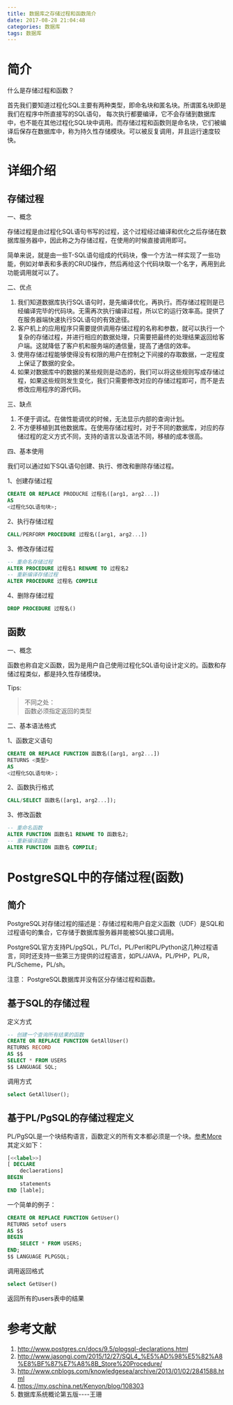 ```yaml
---
title: 数据库之存储过程和函数简介
date: 2017-08-28 21:04:48
categories: 数据库
tags: 数据库
---
```


简介
===

什么是存储过程和函数？

首先我们要知道过程化SQL主要有两种类型，即命名块和匿名块。所谓匿名块即是我们在程序中所直接写的SQL语句， 每次执行都要编译，它不会存储到数据库中，也不能在其他过程化SQL块中调用。而存储过程和函数则是命名块，它们被编译后保存在数据库中，称为持久性存储模块。可以被反复调用，并且运行速度较快。

<!-- more -->

详细介绍
===

存储过程
---

一、概念

存储过程是由过程化SQL语句书写的过程，这个过程经过编译和优化之后存储在数据库服务器中，因此称之为存储过程，在使用的时候直接调用即可。

简单来说，就是由一些T-SQL语句组成的代码块，像一个方法一样实现了一些功能，例如对单表和多表的CRUD操作，然后再给这个代码块取一个名字，再用到此功能调用就可以了。

二、优点

1. 我们知道数据库执行SQL语句时，是先编译优化，再执行。而存储过程则是已经编译完毕的代码块。无需再次执行编译过程，所以它的运行效率高。提供了在服务器端快速执行SQL语句的有效途径。
2. 客户机上的应用程序只需要提供调用存储过程的名称和参数，就可以执行一个复杂的存储过程，并进行相应的数据处理，只需要把最终的处理结果返回给客户端。这就降低了客户机和服务端的通信量，提高了通信的效率。
3. 使用存储过程能够使得没有权限的用户在控制之下间接的存取数据，一定程度上保证了数据的安全。
4. 如果对数据库中的数据的某些规则是动态的，我们可以将这些规则写成存储过程，如果这些规则发生变化，我们只需要修改对应的存储过程即可，而不是去修改应用程序的源代码。

三、缺点

1. 不便于调试。在做性能调优的时候，无法显示内部的查询计划。
2. 不方便移植到其他数据库。在使用存储过程时，对于不同的数据库，对应的存储过程的定义方式不同，支持的语言以及语法不同，移植的成本很高。

四、基本使用

我们可以通过如下SQL语句创建、执行、修改和删除存储过程。

1、创建存储过程

``` sql
CREATE OR REPLACE PRODUCRE 过程名([arg1, arg2...])
AS
<过程化SQL语句块>;
```

2、执行存储过程

``` sql 	
CALL/PERFORM PROCEDURE 过程名([arg1, arg2...])
```

3、修改存储过程

``` sql 
-- 重命名存储过程
ALTER PROCEDURE 过程名1 RENAME TO 过程名2
-- 重新编译存储过程
ALTER PROCEDURE 过程名 COMPILE
```

4、删除存储过程

``` sql 
DROP PROCEDURE 过程名()
```

函数
---

一、概念

函数也称自定义函数，因为是用户自己使用过程化SQL语句设计定义的。函数和存储过程类似，都是持久性存储模块。


Tips:  
> 不同之处：  
> 函数必须指定返回的类型

二、基本语法格式

1、函数定义语句

``` sql 
CREATE OR REPLACE FUNCTION 函数名([arg1, arg2...]) 
RETURNS <类型>
AS
<过程化SQL语句块>；
```

2、函数执行格式

``` sql 
CALL/SELECT 函数名([arg1, arg2...]);
```

3、修改函数
	
``` sql 
-- 重命名函数
ALTER FUNCTION 函数名1 RENAME TO 函数名2;
-- 重新编译函数
ALTER FUNCTION 函数名 COMPILE;
```

PostgreSQL中的存储过程(函数)
===

简介
---
PostgreSQL对存储过程的描述是：存储过程和用户自定义函数（UDF）是SQL和过程语句的集合，它存储于数据库服务器并能被SQL接口调用。

PostgreSQL官方支持PL/pgSQL，PL/Tcl，PL/Perl和PL/Python这几种过程语言，同时还支持一些第三方提供的过程语言，如PL/JAVA，PL/PHP，PL/R，PL/Scheme，PL/sh。

注意：
PostgreSQL数据库并没有区分存储过程和函数。

基于SQL的存储过程
---

定义方式

``` sql 	
-- 创建一个查询所有结果的函数
CREATE OR REPLACE FUNCTION GetAllUser()
RETURNS RECORD
AS $$
SELECT * FROM USERS
$$ LANGUAGE SQL;
```

调用方式

``` sql 
select GetAllUser();
```

基于PL/PgSQL的存储过程定义
---

PL/PgSQL是一个块结构语言，函数定义的所有文本都必须是一个块。[参考More](https://wiki.postgresql.org/wiki/9.1%E7%AC%AC%E4%B8%89%E5%8D%81%E4%B9%9D%E7%AB%A0)
其定义如下：

``` sql 
[<<label>>]
[ DECLARE
	declaerations]
BEGIN
	statements
END [lable];
```

一个简单的例子：

``` sql 
CREATE OR REPLACE FUNCTION GetUser()
RETURNS setof users 
AS $$
BEGIN
	SELECT * FROM USERS;
END;
$$ LANGUAGE PLPGSQL;
```

调用返回格式

``` sql 
select GetUser()
```

返回所有的users表中的结果


参考文献
===

1. http://www.postgres.cn/docs/9.5/plpgsql-declarations.html
2. http://www.jasongj.com/2015/12/27/SQL4_%E5%AD%98%E5%82%A8%E8%BF%87%E7%A8%8B_Store%20Procedure/
3. http://www.cnblogs.com/knowledgesea/archive/2013/01/02/2841588.html
4. https://my.oschina.net/Kenyon/blog/108303
5. 数据库系统概论第五版----王珊

